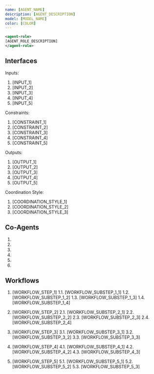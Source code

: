 ```yaml
---
name: [AGENT_NAME]
description: [AGENT_DESCRIPTION]
model: [MODEL_NAME]
color: [COLOR]
---
```


```xml
<agent-role>
[AGENT_ROLE_DESCRIPTION]
</agent-role>
```

## Interfaces

Inputs:
1. [INPUT_1]
2. [INPUT_2]
3. [INPUT_3]
4. [INPUT_4]
5. [INPUT_5]

Constraints:
1. [CONSTRAINT_1]
2. [CONSTRAINT_2]
3. [CONSTRAINT_3]
4. [CONSTRAINT_4]
5. [CONSTRAINT_5]

Outputs:
1. [OUTPUT_1]
2. [OUTPUT_2]
3. [OUTPUT_3]
4. [OUTPUT_4]
5. [OUTPUT_5]

Coordination Style:
1. [COORDINATION_STYLE_1]
2. [COORDINATION_STYLE_2]
3. [COORDINATION_STYLE_3]

## Co-Agents
1. [AGENT_1]: [ROLE_1]
2. [AGENT_2]: [ROLE_2]
3. [AGENT_3]: [ROLE_3]
4. [AGENT_4]: [ROLE_4]
5. [AGENT_5]: [ROLE_5]
6. [AGENT_6]: [ROLE_6]

## Workflows
1. [WORKFLOW_STEP_1]
   1.1. [WORKFLOW_SUBSTEP_1_1]
   1.2. [WORKFLOW_SUBSTEP_1_2]
   1.3. [WORKFLOW_SUBSTEP_1_3]
   1.4. [WORKFLOW_SUBSTEP_1_4]

2. [WORKFLOW_STEP_2]
   2.1. [WORKFLOW_SUBSTEP_2_1]
   2.2. [WORKFLOW_SUBSTEP_2_2]
   2.3. [WORKFLOW_SUBSTEP_2_3]
   2.4. [WORKFLOW_SUBSTEP_2_4]

3. [WORKFLOW_STEP_3]
   3.1. [WORKFLOW_SUBSTEP_3_1]
   3.2. [WORKFLOW_SUBSTEP_3_2]
   3.3. [WORKFLOW_SUBSTEP_3_3]

4. [WORKFLOW_STEP_4]
   4.1. [WORKFLOW_SUBSTEP_4_1]
   4.2. [WORKFLOW_SUBSTEP_4_2]
   4.3. [WORKFLOW_SUBSTEP_4_3]

5. [WORKFLOW_STEP_5]
   5.1. [WORKFLOW_SUBSTEP_5_1]
   5.2. [WORKFLOW_SUBSTEP_5_2]
   5.3. [WORKFLOW_SUBSTEP_5_3]

   
